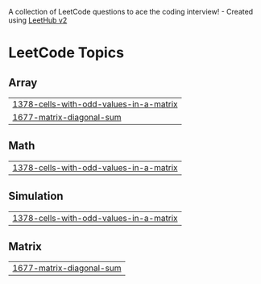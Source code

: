 A collection of LeetCode questions to ace the coding interview! - Created using [LeetHub v2](https://github.com/arunbhardwaj/LeetHub-2.0)
<!---LeetCode Topics Start-->
# LeetCode Topics
## Array
|  |
| ------- |
| [1378-cells-with-odd-values-in-a-matrix](https://github.com/bonthewad-dattu/Leetcode/tree/master/1378-cells-with-odd-values-in-a-matrix) |
| [1677-matrix-diagonal-sum](https://github.com/bonthewad-dattu/Leetcode/tree/master/1677-matrix-diagonal-sum) |
## Math
|  |
| ------- |
| [1378-cells-with-odd-values-in-a-matrix](https://github.com/bonthewad-dattu/Leetcode/tree/master/1378-cells-with-odd-values-in-a-matrix) |
## Simulation
|  |
| ------- |
| [1378-cells-with-odd-values-in-a-matrix](https://github.com/bonthewad-dattu/Leetcode/tree/master/1378-cells-with-odd-values-in-a-matrix) |
## Matrix
|  |
| ------- |
| [1677-matrix-diagonal-sum](https://github.com/bonthewad-dattu/Leetcode/tree/master/1677-matrix-diagonal-sum) |
<!---LeetCode Topics End-->